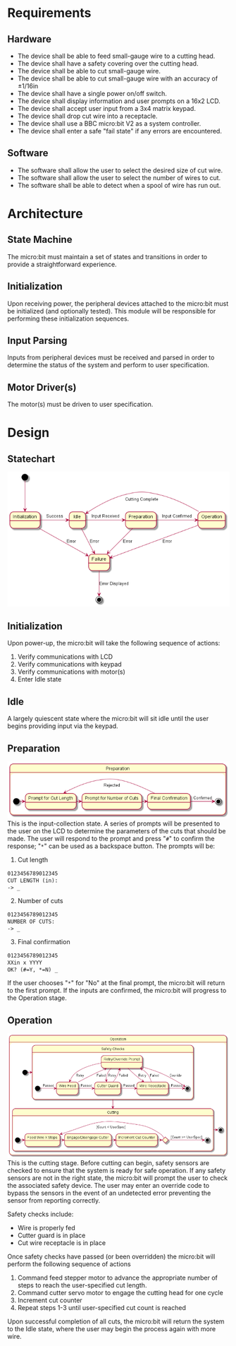 # Requirements
## Hardware
* The device shall be able to feed small-gauge wire to a cutting head.
* The device shall have a safety covering over the cutting head.
* The device shall be able to cut small-gauge wire.
* The device shall be able to cut small-gauge wire with an accuracy of ±1/16in
* The device shall have a single power on/off switch.
* The device shall display information and user prompts on a 16x2 LCD.
* The device shall accept user input from a 3x4 matrix keypad.
* The device shall drop cut wire into a receptacle.
* The device shall use a BBC micro:bit V2 as a system controller.
* The device shall enter a safe "fail state" if any errors are encountered.

## Software
* The software shall allow the user to select the desired size of cut wire.
* The software shall allow the user to select the number of wires to cut.
* The software shall be able to detect when a spool of wire has run out.

# Architecture
## State Machine
The micro:bit must maintain a set of states and transitions in order to provide a straightforward experience.

## Initialization
Upon receiving power, the peripheral devices attached to the micro:bit must be initialized (and optionally tested). This module will be responsible for performing these initialization sequences.

## Input Parsing
Inputs from peripheral devices must be received and parsed in order to determine the status of the system and perform to user specification.

## Motor Driver(s)
The motor(s) must be driven to user specification.

# Design
## Statechart
![Statechart](./uml/statechart_top.png)

## Initialization
Upon power-up, the micro:bit will take the following sequence of actions:

1. Verify communications with LCD
2. Verify communications with keypad
3. Verify communications with motor(s) 
4. Enter Idle state

## Idle
A largely quiescent state where the micro:bit will sit idle until the user begins providing input via the keypad.

## Preparation
![Statechart](./uml/statechart_prep.png)
This is the input-collection state. A series of prompts will be presented to the user on the LCD to determine the parameters of the cuts that should be made. The user will respond to the prompt and press "`#`" to confirm the response; "`*`" can be used as a backspace button. The prompts will be:

1. Cut length
```
0123456789012345
CUT LENGTH (in):
-> _
```
2. Number of cuts
```
0123456789012345
NUMBER OF CUTS:
-> _
```
3. Final confirmation
```
0123456789012345
XXin x YYYY
OK? (#=Y, *=N) _
```

If the user chooses "`*`" for "No" at the final prompt, the micro:bit will return to the first prompt. If the inputs are confirmed, the micro:bit will progress to the Operation stage.

## Operation
![Statechart](./uml/statechart_op.png)
This is the cutting stage. Before cutting can begin, safety sensors are checked to ensure that the system is ready for safe operation. If any safety sensors are not in the right state, the micro:bit will prompt the user to check the associated safety device. The user may enter an override code to bypass the sensors in the event of an undetected error preventing the sensor from reporting correctly.

Safety checks include:

* Wire is properly fed
* Cutter guard is in place
* Cut wire receptacle is in place

Once safety checks have passed (or been overridden) the micro:bit will perform the following sequence of actions

1. Command feed stepper motor to advance the appropriate number of steps to reach the user-specified cut length.
2. Command cutter servo motor to engage the cutting head for one cycle
3. Increment cut counter
4. Repeat steps 1-3 until user-specified cut count is reached

Upon successful completion of all cuts, the micro:bit will return the system to the Idle state, where the user may begin the process again with more wire.